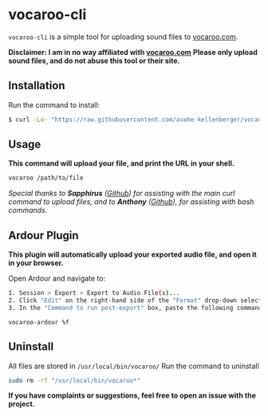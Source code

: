 # vocaroo-cli

`vocaroo-cli` is a simple tool for uploading sound files to [vocaroo.com]("https://vocaroo.com/?upload").

**Disclaimer: I am in no way affiliated with [vocaroo.com](https://vocaroo.com/)**
**Please only upload sound files, and do not abuse this tool or their site.**
## Installation

Run the command to install:

```sh
$ curl -Lo- "https://raw.githubusercontent.com/avahe-kellenberger/vocaroo-cli/master/install.sh" | sudo bash
```

## Usage

**This command will upload your file, and print the URL in your shell.**

```sh
vocaroo /path/to/file
```

_Special thanks to **Sapphirus** ([Github](https://github.com/SapphirusBeryl)) for assisting with the main curl command to upload files, and to **Anthony** ([Github](https://github.com/adedomin)), for assisting with bash commands._

## Ardour Plugin
**This plugin will automatically upload your exported audio file, and open it in your browser.**

Open Ardour and navigate to:
```sh
1. Session > Export > Export to Audio File(s)...
2. Click "Edit" on the right-hand side of the "Format" drop-down selector
3. In the "Command to run post-export" box, paste the following command:
```
`vocaroo-ardour %f`

## Uninstall
All files are stored in `/usr/local/bin/vocaroo/`
Run the command to uninstall
```sh
sudo rm -rf "/usr/local/bin/vocaroo*"
```

**If you have complaints or suggestions, feel free to open an issue with the project.**

